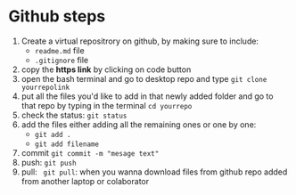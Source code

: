 # Github steps



1. Create a virtual repositrory on github, by making sure to include:
    - `readme.md` file
    - `.gitignore` file
2. copy the **https link**  by clicking on code button
3. open the bash terminal and go to desktop repo and type `git clone yourrepolink`
4. put all the files you'd like to add in that newly added folder and go to that repo by typing in the terminal `cd yourrepo`
5. check the status: `git status`
6. add the files either adding all the remaining ones or one by one:
    - `git add .`
    - `git add filename`
7. commit `git commit -m "mesage text"`
8. push: `git push` 
9. pull: ` git pull`: when you wanna download files from github repo added from another laptop or colaborator

    